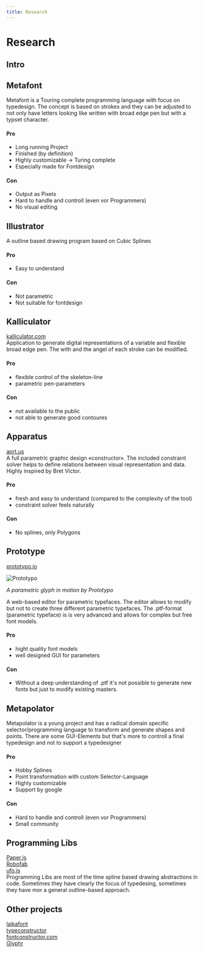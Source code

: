 ```yaml
---
title: Research
---
```

# Research

## Intro



## Metafont
Metafont is a Touring complete programming language with focus on typedesign. The concept is based on strokes and they can be adjusted to not only have letters looking like written with broad edge pen but with a typset character.

#### Pro
* Long running Project
* Finished (by definition)
* Highly customizable → Turing complete
* Especially made for Fontdesign

#### Con
* Output as Pixels
* Hard to handle and controll (even vor Programmers)
* No visual editing

## Illustrator
A outline based drawing program based on Cubic Splines

#### Pro
* Easy to understand

#### Con
* Not parametric
* Not suitable for fontdesign


## Kalliculator
[kalliculator.com](http://www.kalliculator.com/)  
Application to generate digital representations of a variable and flexible broad edge pen. The with and the angel of each stroke can be modified.


#### Pro
* flexible control of the skeleton-line
* parametric pen-parameters

#### Con
* not available to the public
* not able to generate good contoures



## Apparatus
[aprt.us](http://aprt.us/)  
A full parametric graphic design «constructor». The included constraint solver helps to define relations between visual representation and data. Highly inspired by Bret Victor.

#### Pro
* fresh and easy to understand (compared to the complexity of the tool)
* constraint solver feels naturally

#### Con
* No splines, only Polygons


## Prototype
[prototypo.io](https://www.prototypo.io/)

![Prototypo](https://www.prototypo.io/content/1-blog/18-versatile-type-design-for-the-web/parametric-font.gif)

*A parametric glyph in motion by Prototypo*

A web-based editor for parametric typefaces. The editor allows to modify but not to create three different parametric typefaces. The .ptf-format (parametric typeface) is is very advanced and allows for complex but free font models.

#### Pro
* hight quality font models
* well designed GUI for parameters

#### Con
* Without a deep understanding of .ptf it's not possible to generate new fonts but just to modify existing masters.


## Metapolator
Metapolator is a young project and has a radical domain specific selector/programming language to transform and generate shapes and points. There are some GUI-Elements but that's more to controll a final typedesign and not to support a typedesigner

#### Pro
* Hobby Splines
* Point transformation with custom Selector-Language
* Highly customizable
* Support by google

#### Con
* Hard to handle and controll (even vor Programmers)
* Small community


## Programming Libs
[Paper.js](http://paperjs.org/)  
[Robofab](http://robofab.org/)  
[ufo.js](http://robofab.org/)  
Programming Libs are most of the time spline based drawing abstractions in code. Sometimes they have clearly the focus of typedesing, sometimes they have mor a general outline-based approach.


## Other projects
[laikafont](http://laikafont.ch/)  
[typeconstructor](http://www.haagseletters.nl/)  
[fontconstructor.com](http://www.fontconstructor.com/)  
[Glyphr](http://glyphrstudio.com/)  
